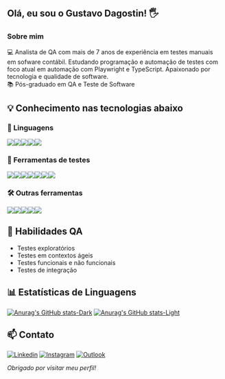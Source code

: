 
Olá, eu sou o Gustavo Dagostin! 🖐️
---

### Sobre mim

💻 Analista de QA com mais de 7 anos de experiência em testes manuais em sofware contábil. Estudando programação e automação de testes com foco atual em automação com Playwright e TypeScript. Apaixonado por tecnologia e qualidade de software. <br> 
📚 Pós-graduado em QA e Teste de Software

## 💡 Conhecimento nas tecnologias abaixo

### 📝 Linguagens

<div style="display: flex; flex-wrap: wrap;">
  <img src="https://img.shields.io/badge/-JavaScript-F7DF1E?style=flat&logo=javascript&logoColor=black" />
  <img src="https://img.shields.io/badge/-TypeScript-3178C6?style=flat&logo=typescript&logoColor=white" />
  <img src="https://img.shields.io/badge/-Python-3776AB?style=flat&logo=python&logoColor=white" />
  <img src="https://img.shields.io/badge/-AutoIt-1C3552?style=flat&logo=autoit&logoColor=white" />
  <img src="https://img.shields.io/badge/-Java-007396?style=flat&logo=java&logoColor=white" />
</div>

### 🧪 Ferramentas de testes

<div style="display: flex; flex-wrap: wrap;">
  <img src="https://img.shields.io/badge/-Cypress-17202C?style=flat&logo=cypress&logoColor=white" />
  <img src="https://img.shields.io/badge/-Playwright-2EAD33?style=flat&logo=playwright&logoColor=white" />
  <img src="https://img.shields.io/badge/-K6-7D64FF?style=flat&logo=k6&logoColor=white" />
  <img src="https://img.shields.io/badge/-Cucumber-23D96C?style=flat&logo=cucumber&logoColor=white" />
  <img src="https://img.shields.io/badge/-Postman-FF6C37?style=flat&logo=postman&logoColor=white" />
  <img src="https://img.shields.io/badge/-Insomnia-5849BE?style=flat&logo=insomnia&logoColor=white" />
  <img src="https://img.shields.io/badge/-GitHub%20Actions-2088FF?style=flat&logo=github-actions&logoColor=white" />
</div>

### 🛠 Outras ferramentas

<div style="display: flex; flex-wrap: wrap;">
  <img src="https://img.shields.io/badge/-Node.js-339933?style=flat&logo=node.js&logoColor=white" />
  <img src="https://img.shields.io/badge/-HTML5-E34F26?style=flat&logo=html5&logoColor=white" />
  <img src="https://img.shields.io/badge/-CSS3-1572B6?style=flat&logo=css3&logoColor=white" />
  <img src="https://img.shields.io/badge/-Git-F05032?style=flat&logo=git&logoColor=white" />
  <img src="https://img.shields.io/badge/-SQL-4479A1?style=flat&logo=postgresql&logoColor=white" />
</div>

## 🧰 Habilidades QA

- Testes exploratórios
- Testes em contextos ágeis
- Testes funcionais e não funcionais
- Testes de integração

## 📊 Estatísticas de Linguagens

[![Anurag's GitHub stats-Dark](https://github-readme-stats.vercel.app/api?username=Gdagostin&show_icons=true&theme=dark#gh-dark-mode-only)](https://github.com/anuraghazra/github-readme-stats#gh-dark-mode-only)
[![Anurag's GitHub stats-Light](https://github-readme-stats.vercel.app/api?username=Gdagostin&show_icons=true&theme=default#gh-light-mode-only)](https://github.com/anuraghazra/github-readme-stats#gh-light-mode-only)

## 📫 Contato

[![Linkedin](https://img.shields.io/badge/LinkedIn-0077B5?style=for-the-badge&logo=linkedin&logoColor=white)](https://www.linkedin.com/in/gustavo-dagostin)
[![Instagram](https://img.shields.io/badge/Instagram-E4405F?style=for-the-badge&logo=instagram&logoColor=white)](https://www.instagram.com/dagostingustavo/)
[![Outlook](https://img.shields.io/badge/Microsoft_Outlook-0078D4?style=for-the-badge&logo=microsoft-outlook&logoColor=white)](mailto:gustavodagostin752@hotmail.com)

*Obrigado por visitar meu perfil!*

